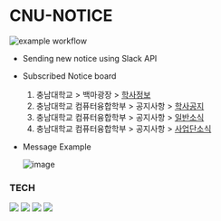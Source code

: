 # CNU-NOTICE

![example workflow](https://github.com/bong-u/cnu-notice/actions/workflows/python-app.yml/badge.svg)

- Sending new notice using Slack API

- Subscribed Notice board

  1. 충남대학교 > 백마광장 > [학사정보](https://plus.cnu.ac.kr/_prog/_board/?code=sub07_0702&site_dvs_cd=kr&menu_dvs_cd=0702)
  2. 충남대학교 컴퓨터융합학부 > 공지사항 > [학사공지](https://computer.cnu.ac.kr/computer/notice/bachelor.do)
  3. 충남대학교 컴퓨터융합학부 > 공지사항 > [일반소식](https://computer.cnu.ac.kr/computer/notice/notice.do)
  4. 충남대학교 컴퓨터융합학부 > 공지사항 > [사업단소식](https://computer.cnu.ac.kr/computer/notice/project.do)

- Message Example

  ![image](https://user-images.githubusercontent.com/68285620/210507996-fcc7b678-56be-4a8a-8906-51324b03b478.png)

### TECH

<img src="https://img.shields.io/badge/Python-3671a1?style=flat-square&logo=python&logoColor=white"/></a>
<img src="https://img.shields.io/badge/Gitub Actions-000000?style=flat-square&logo=github&logoColor=white"/></a>
<img src="https://img.shields.io/badge/Redis-DC382D?style=flat-square&logo=redis&logoColor=white"/></a>
<img src="https://img.shields.io/badge/Slack-4A154B?style=flat-square&logo=slack&logoColor=white"/></a>
